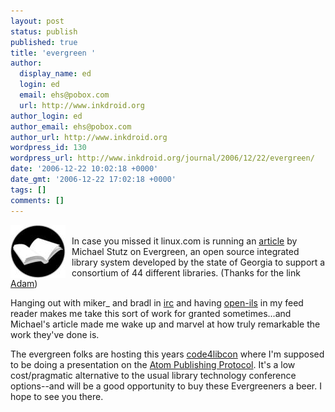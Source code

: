 ```yaml
---
layout: post
status: publish
published: true
title: 'evergreen '
author:
  display_name: ed
  login: ed
  email: ehs@pobox.com
  url: http://www.inkdroid.org
author_login: ed
author_email: ehs@pobox.com
author_url: http://www.inkdroid.org
wordpress_id: 130
wordpress_url: http://www.inkdroid.org/journal/2006/12/22/evergreen/
date: '2006-12-22 10:02:18 +0000'
date_gmt: '2006-12-22 17:02:18 +0000'
tags: []
comments: []
---
```


<p><a href="http://open-ils.org/"><img src="/images/pines_book.jpg" border="0" style="float:left; margin-right: 10px" /></a><br />
In case you missed it linux.com is running an <a href="http://enterprise.linux.com/enterprise/06/12/04/1538214.shtml?tid=101">article</a> by Michael Stutz on Evergreen, an open source integrated library system developed by the state of Georgia to support a consortium of 44 different libraries. (Thanks for the link <a href="http://use.perl.org/~ziggy/journal/">Adam</a>)</p>
<p>Hanging out with miker_ and bradl in <a href="irc://irc.freenode.net/code4lib">irc</a> and having <a href="http://web.archive.org/web/20130502121736/http://open-ils.org/blog/">open-ils</a> in my feed reader makes me take this sort of work for granted sometimes...and Michael's article made me wake up and marvel at how truly remarkable the work they've done is.</p>
<p>The evergreen folks are hosting this years <a href="http://code4lib.org/2007">code4libcon</a> where I'm supposed to be doing a presentation on the <a href="http://code4lib.org/2007/summers">Atom Publishing Protocol</a>. It's a low cost/pragmatic alternative to the usual library technology conference options--and will be a good opportunity to buy these Evergreeners a beer. I hope to see you there.</p>
